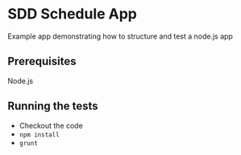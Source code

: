# SDD Schedule App
Example app demonstrating how to structure and test a node.js app

## Prerequisites
Node.js

## Running the tests
* Checkout the code
* ```npm install```
* ```grunt```
